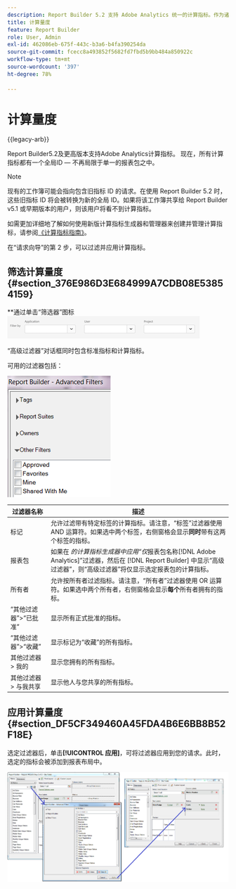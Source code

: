 ```yaml
---
description: Report Builder 5.2 支持 Adobe Analytics 统一的计算指标。作为诸多创新中的一种，目前所有计算指标都拥有一个全局 ID — 不再局限于单一的报表包之中。
title: 计算量度
feature: Report Builder
role: User, Admin
exl-id: 462086eb-675f-443c-b3a6-b4fa390254da
source-git-commit: fcecc8a493852f5682fd7fbd5b9bb484a850922c
workflow-type: tm+mt
source-wordcount: '397'
ht-degree: 78%

---
```


# 计算量度

{{legacy-arb}}

Report Builder5.2及更高版本支持Adobe Analytics计算指标。 现在，所有计算指标都有一个全局ID — 不再局限于单一的报表包之中。

>[!NOTE]
>
>现有的工作簿可能会指向包含旧指标 ID 的请求。在使用 Report Builder 5.2 时，这些旧指标 ID 将会被转换为新的全局 ID。如果将该工作簿共享给 Report Builder v5.1 或早期版本的用户，则该用户将看不到计算指标。

如需更加详细地了解如何使用新版计算指标生成器和管理器来创建并管理计算指标，请参阅[《计算指标指南》](https://experienceleague.adobe.com/docs/analytics/components/calculated-metrics/cm-overview.html)。

在“请求向导”的第 2 步，可以过滤并应用计算指标。

## 筛选计算量度 {#section_376E986D3E684999A7CDB08E53854159}

**通过单击“筛选器”图标![显示“应用程序”、“用户”、“项目”字段的“筛选器”选项屏幕截图，可筛选**&#x200B;计算量度。](/help/admin/admin/assets/filter.png)

“高级过滤器”对话框同时包含标准指标和计算指标。

可用的过滤器包括：

![显示下表所述的“高级过滤器”选项的屏幕截图。](assets/advanced_filters.png)

| 过滤器名称 | 描述 |
|---|---|
| 标记 | 允许过滤带有特定标签的计算指标。请注意，“标签”过滤器使用 AND 运算符。如果选中两个标签，右侧窗格会显示&#x200B;**同时**&#x200B;带有这两个标签的指标。 |
| 报表包 | 如果在 *的计算指标生成器中应用“仅*&#x200B;报表包名称[!DNL Adobe Analytics]”过滤器，然后在 [!DNL Report Builder] 中显示“高级过滤器”，则“高级过滤器”将仅显示选定报表包的计算指标。 |
| 所有者 | 允许按所有者过滤指标。请注意，“所有者”过滤器使用 OR 运算符。如果选中两个所有者，右侧窗格会显示&#x200B;**每个**&#x200B;所有者拥有的指标。 |
| “其他过滤器”>“已批准” | 显示所有正式批准的指标。 |
| “其他过滤器”>“收藏” | 显示标记为“收藏”的所有指标。 |
| 其他过滤器 > 我的 | 显示您拥有的所有指标。 |
| 其他过滤器 > 与我共享 | 显示他人与您共享的所有指标。 |

## 应用计算量度 {#section_DF5CF349460A45FDA4B6E6BB8B52F18E}

选定过滤器后，单击&#x200B;**[!UICONTROL 应用]**，可将过滤器应用到您的请求。此时，选定的指标会被添加到报表布局中。

![显示“请求向导：第2步 — 网站总计”的屏幕截图，该屏幕指向“高级过滤器”窗口并应用了报表量度。](assets/filtering_for_metric.png)

